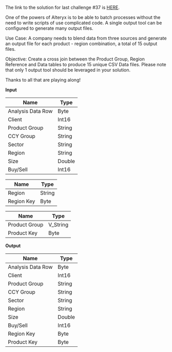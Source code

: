 ﻿The link to the solution for last challenge #37 is  [HERE](https://community.alteryx.com/t5/Weekly-Challenge/Weekly-Exercise-37-Data-Preparation-Parsing-XML-Intermediate/m-p/36577#M14).

One of the powers of Alteryx is to be able to batch processes without the need to write scripts of use complicated code. A single output tool can be configured to generate many output files.

Use Case: A company needs to blend data from three sources and generate an output file for each product - region combination, a total of 15 output files.

Objective: Create a cross join between the Product Group, Region Reference and Data tables to produce 15 unique CSV Data files. Please note that only 1 output tool should be leveraged in your solution.

Thanks to all that are playing along!

**Input**


|       Name        |  Type  |
|-------------------|--------|
| Analysis Data Row | Byte   |
| Client            | Int16  |
| Product Group     | String |
| CCY Group         | String |
| Sector            | String |
| Region            | String |
| Size              | Double |
| Buy/Sell          | Int16  |



|   Name     |  Type  |
|------------|--------|
| Region     | String |
| Region Key | Byte   |



|     Name      |   Type   |
|---------------|----------|
| Product Group | V_String |
| Product Key   | Byte     |


**Output**


|       Name        |  Type  |
|-------------------|--------|
| Analysis Data Row | Byte   |
| Client            | Int16  |
| Product Group     | String |
| CCY Group         | String |
| Sector            | String |
| Region            | String |
| Size              | Double |
| Buy/Sell          | Int16  |
| Region Key        | Byte   |
| Product Key       | Byte   |


